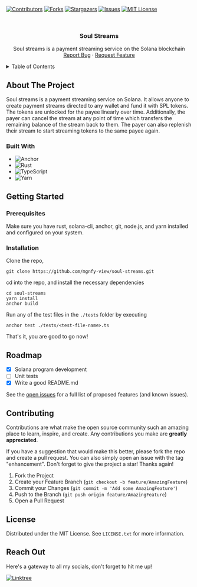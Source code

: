 <!-- PROJECT SHIELDS -->

[![Contributors][contributors-shield]][contributors-url]
[![Forks][forks-shield]][forks-url]
[![Stargazers][stars-shield]][stars-url]
[![Issues][issues-shield]][issues-url]
[![MIT License][license-shield]][license-url]

<!-- PROJECT LOGO -->
<br />
<div align="center">
  <!-- <a href="https://github.com/mgnfy-view/soul-streams">
    <img src="assets/icon.svg" alt="Logo" width="80" height="80">
  </a> -->

  <h3 align="center">Soul Streams</h3>

  <p align="center">
    Soul streams is a payment streaming service on the Solana blockchain
    <br />
    <a href="https://github.com/mgnfy-view/soul-streams/issues/new?labels=bug&template=bug-report---.md">Report Bug</a>
    ·
    <a href="https://github.com/mgnfy-view/soul-streams/issues/new?labels=enhancement&template=feature-request---.md">Request Feature</a>
  </p>
</div>

<!-- TABLE OF CONTENTS -->
<details>
  <summary>Table of Contents</summary>
  <ol>
    <li>
      <a href="#about-the-project">About The Project</a>
      <ul>
        <li><a href="#built-with">Built With</a></li>
      </ul>
    </li>
    <li>
      <a href="#getting-started">Getting Started</a>
      <ul>
        <li><a href="#prerequisites">Prerequisites</a></li>
        <li><a href="#installation">Installation</a></li>
      </ul>
    </li>
    <li><a href="#roadmap">Roadmap</a></li>
    <li><a href="#contributing">Contributing</a></li>
    <li><a href="#license">License</a></li>
    <li><a href="#contact">Contact</a></li>
  </ol>
</details>

<!-- ABOUT THE PROJECT -->

## About The Project

Soul streams is a payment streaming service on Solana. It allows anyone to create payment streams directed to any wallet and fund it with SPL tokens. The tokens are unlocked for the payee linearly over time. Additionally, the payer can cancel the stream at any point of time which transfers the remaining balance of the stream back to them. The payer can also replenish their stream to start streaming tokens to the same payee again.

### Built With

-   ![Anchor](https://img.shields.io/badge/-ANCHOR-%23007ACC.svg?style=for-the-badge)
-   ![Rust](https://img.shields.io/badge/rust-%23000000.svg?style=for-the-badge&logo=rust&logoColor=white)
-   ![TypeScript](https://img.shields.io/badge/typescript-%23007ACC.svg?style=for-the-badge&logo=typescript&logoColor=white)
-   ![Yarn](https://img.shields.io/badge/yarn-%232C8EBB.svg?style=for-the-badge&logo=yarn&logoColor=white)

<!-- GETTING STARTED -->

## Getting Started

### Prerequisites

Make sure you have rust, solana-cli, anchor, git, node.js, and yarn installed and configured on your system.

### Installation

Clone the repo,

```shell
git clone https://github.com/mgnfy-view/soul-streams.git
```

cd into the repo, and install the necessary dependencies

```shell
cd soul-streams
yarn install
anchor build
```

Run any of the test files in the `./tests` folder by executing

```shell
anchor test ./tests/<test-file-name>.ts
```

That's it, you are good to go now!

<!-- ROADMAP -->

## Roadmap

-   [x] Solana program development
-   [ ] Unit tests
-   [x] Write a good README.md

See the [open issues](https://github.com/mgnfy-view/soul-streams/issues) for a full list of proposed features (and known issues).

<!-- CONTRIBUTING -->

## Contributing

Contributions are what make the open source community such an amazing place to learn, inspire, and create. Any contributions you make are **greatly appreciated**.

If you have a suggestion that would make this better, please fork the repo and create a pull request. You can also simply open an issue with the tag "enhancement".
Don't forget to give the project a star! Thanks again!

1. Fork the Project
2. Create your Feature Branch (`git checkout -b feature/AmazingFeature`)
3. Commit your Changes (`git commit -m 'Add some AmazingFeature'`)
4. Push to the Branch (`git push origin feature/AmazingFeature`)
5. Open a Pull Request

<!-- LICENSE -->

## License

Distributed under the MIT License. See `LICENSE.txt` for more information.

<!-- CONTACT -->

## Reach Out

Here's a gateway to all my socials, don't forget to hit me up!

[![Linktree](https://img.shields.io/badge/linktree-1de9b6?style=for-the-badge&logo=linktree&logoColor=white)][linktree-url]

<!-- MARKDOWN LINKS & IMAGES -->
<!-- https://www.markdownguide.org/basic-syntax/#reference-style-links -->

[contributors-shield]: https://img.shields.io/github/contributors/mgnfy-view/soul-streams.svg?style=for-the-badge
[contributors-url]: https://github.com/mgnfy-view/soul-streams/graphs/contributors
[forks-shield]: https://img.shields.io/github/forks/mgnfy-view/soul-streams.svg?style=for-the-badge
[forks-url]: https://github.com/mgnfy-view/soul-streams/network/members
[stars-shield]: https://img.shields.io/github/stars/mgnfy-view/soul-streams.svg?style=for-the-badge
[stars-url]: https://github.com/mgnfy-view/soul-streams/stargazers
[issues-shield]: https://img.shields.io/github/issues/mgnfy-view/soul-streams.svg?style=for-the-badge
[issues-url]: https://github.com/mgnfy-view/soul-streams/issues
[license-shield]: https://img.shields.io/github/license/mgnfy-view/soul-streams.svg?style=for-the-badge
[license-url]: https://github.com/mgnfy-view/soul-streams/blob/master/LICENSE.txt
[linktree-url]: https://linktr.ee/mgnfy.view
